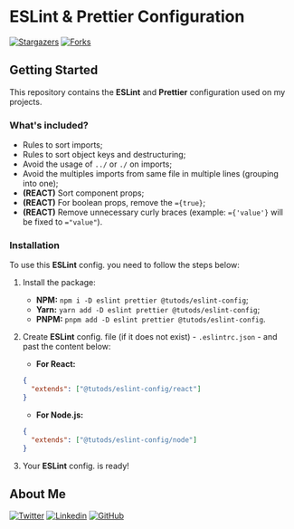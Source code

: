 # ESLint & Prettier Configuration

[![Stargazers][stars-shield]][stars-url] [![Forks][forks-shield]][forks-url]

## Getting Started

This repository contains the **ESLint** and **Prettier** configuration used on my projects.

### What's included?

- Rules to sort imports;
- Rules to sort object keys and destructuring;
- Avoid the usage of `../` or `./` on imports;
- Avoid the multiples imports from same file in multiple lines (grouping into one);
- **(REACT)** Sort component props;
- **(REACT)** For boolean props, remove the `={true}`;
- **(REACT)** Remove unnecessary curly braces (example: `={'value'}` will be fixed to `="value"`).

### Installation

To use this **ESLint** config. you need to follow the steps below:

1. Install the package:

   - **NPM:** `npm i -D eslint prettier @tutods/eslint-config`;
   - **Yarn:** `yarn add -D eslint prettier @tutods/eslint-config`;
   - **PNPM:** `pnpm add -D eslint prettier @tutods/eslint-config`.

2. Create **ESLint** config. file (if it does not exist) - `.eslintrc.json` - and past the content
   below:

   - **For React:**

   ```json
   {
     "extends": ["@tutods/eslint-config/react"]
   }
   ```

   - **For Node.js:**

   ```json
   {
     "extends": ["@tutods/eslint-config/node"]
   }
   ```

3. Your **ESLint** config. is ready!

## About Me

[![Twitter][twitter]][twitter-url] [![Linkedin][linkedin]][linkedin-url]
[![GitHub][github]][github-url]

[forks-shield]:
  https://img.shields.io/github/forks/tutods/tailwindcss-travel-website?style=for-the-badge
[forks-url]: https://github.com/tutods/tailwindcss-travel-website/network/members
[stars-shield]: https://img.shields.io/github/stars/tutods/eslint-config?style=for-the-badge
[stars-url]: https://github.com/tutods/tailwindcss-travel-website/stargazers
[github]:
  https://img.shields.io/badge/-Github-1E4174?style=for-the-badge&logo=Github&logoColor=white&link=https://github.com/tutods
[github-url]: https://github.com/tutods
[twitter]:
  https://img.shields.io/badge/Twitter-1E4174?style=for-the-badge&logo=twitter&logoColor=white
[twitter-url]: https://twitter.com/dsousa_12/
[linkedin]:
  https://img.shields.io/badge/Linkedin-1E4174?style=for-the-badge&logo=Linkedin&logoColor=white
[linkedin-url]: https://www.linkedin.com/in/daniel-sousa-tutods/
